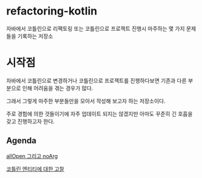 # refactoring-kotlin
자바에서 코틀린으로 리팩토링 또는 코틀린으로 프로젝트 진행시 마주하는 몇 가지 문제들을 기록하는 저장소

# 시작점

자바에서 코틀린으로 변경하거나 코틀린으로 프로젝트를 진행하다보면 기존과 다른 부분으로 인해 어려움을 겪는 경우가 많다.

그래서 그렇게 마주한 부분들만을 모아서 작성해 보고자 하는 저장소이다.

주로 경험에 의한 것들이기에 자주 업데이트 되지는 않겠지만 아마도 꾸준히 긴 호흡을 갖고 진행하고자 한다.


## Agenda

[allOpen 그리고 noArg](https://github.com/basquiat78/refactoring-kotlin/tree/01-allOpen-and-noArg)     

[코틀린 엔티티에 대한 고찰](https://github.com/basquiat78/refactoring-kotlin/tree/02-kotlin-jpa-entity)
